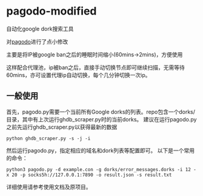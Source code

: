 # pagodo-modified
自动化google dork搜索工具

对[pagodo](https://github.com/opsdisk/pagodo)进行了点小修改

主要是将IP被google ban之后的睡眠时间缩小(60mins->2mins)，方便使用

这样配合代理池，ip被ban之后，直接手动切换节点即可继续扫描，无需等待60mins，亦可设置代理ip自动切换，每个几分钟切换一次ip。

## 一般使用

首先，pagodo.py需要一个当前所有Google dorks的列表。repo包含一个dorks/目录，其中有上次运行ghdb_scraper.py时的当前dorks。
建议在运行pagodo.py之前先运行ghdb_scraper.py以获得最新的数据
```
python ghdb_scraper.py -s -j -i
```
然后运行pagodo.py，指定相应的域名和dork列表等配置即可。
以下是一个常用的命令：
```
python3 pagodo.py -d example.con -g dorks/error_messages.dorks -i 12 -x 20 -p socks5h://127.0.0.1:7890 -o result.json -s result.txt
```
详细使用请参考使用文档及原项目。
